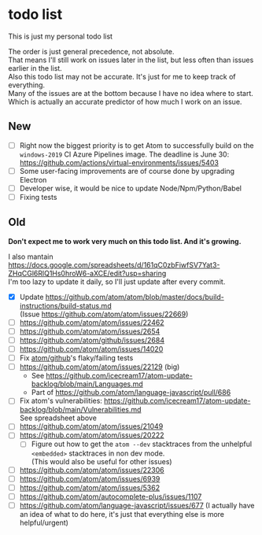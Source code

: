 # todo list

This is just my personal todo list

The order is just general precedence, not absolute.\
That means I'll still work on issues later in the list, but less often than issues earlier in the list.\
Also this todo list may not be accurate. It's just for me to keep track of everything.\
Many of the issues are at the bottom because I have no idea where to start. Which is actually an accurate predictor of how much I work on an issue.

## New

- [ ] Right now the biggest priority is to get Atom to successfully build on the `windows-2019` CI Azure Pipelines image. The deadline is June 30: https://github.com/actions/virtual-environments/issues/5403
- [ ] Some user-facing improvements are of course done by upgrading Electron
- [ ] Developer wise, it would be nice to update Node/Npm/Python/Babel
- [ ] Fixing tests

## Old

**Don't expect me to work very much on this todo list. And it's growing.**

I also mantain <https://docs.google.com/spreadsheets/d/161qC0zbFiwfSV7Yat3-ZHqCGl6RlQ1Hs0hroW6-aXCE/edit?usp=sharing> \
I'm too lazy to update it daily, so I'll just update after every commit.

- [x] Update <https://github.com/atom/atom/blob/master/docs/build-instructions/build-status.md>\
      (Issue https://github.com/atom/atom/issues/22669)
- [ ] https://github.com/atom/atom/issues/22462
- [ ] https://github.com/atom/atom/issues/2654
- [ ] https://github.com/atom/github/issues/2684
- [ ] https://github.com/atom/atom/issues/14020
- [ ] Fix [atom/github](https://github.com/atom/github)'s flaky/failing tests
- [ ] https://github.com/atom/atom/issues/22129 (big)
    - See https://github.com/icecream17/atom-update-backlog/blob/main/Languages.md
    - Part of https://github.com/atom/language-javascript/pull/686
- [ ] Fix atom's vulnerabilities: https://github.com/icecream17/atom-update-backlog/blob/main/Vulnerabilities.md \
      See spreadsheet above
- [ ] https://github.com/atom/atom/issues/21049
- [ ] https://github.com/atom/atom/issues/20222
    - [ ] Figure out how to get the `atom --dev` stacktraces from the unhelpful `<embedded>` stacktraces in non dev mode.\
          (This would also be useful for other issues)
- [ ] https://github.com/atom/atom/issues/22306
- [ ] https://github.com/atom/atom/issues/6939
- [ ] https://github.com/atom/atom/issues/5362
- [ ] https://github.com/atom/autocomplete-plus/issues/1107
- [ ] https://github.com/atom/language-javascript/issues/677 (I actually have an idea of what to do here, it's just that everything else is more helpful/urgent)
